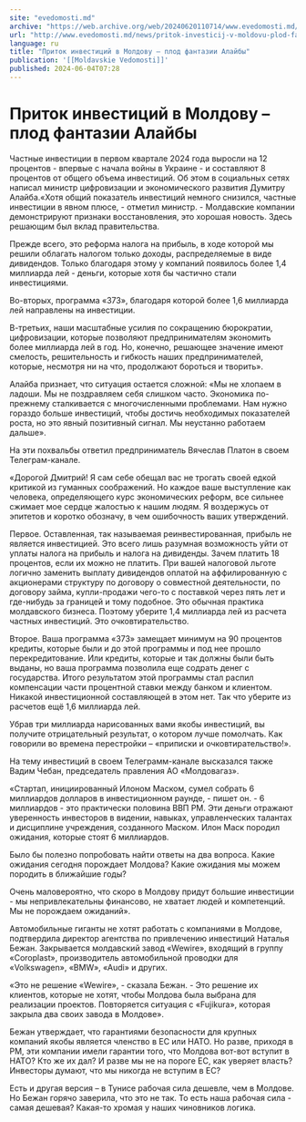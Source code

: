 ```yaml
---
site: "evedomosti.md"
archive: "https://web.archive.org/web/20240620110714/www.evedomosti.md/news/pritok-investicij-v-moldovu-plod-fantazii-alajby"
url: "http://www.evedomosti.md/news/pritok-investicij-v-moldovu-plod-fantazii-alajby"
language: ru
title: "Приток инвестиций в Молдову – плод фантазии Алайбы"
publication: '[[Moldavskie Vedomosti]]'
published: 2024-06-04T07:28
---
```


# Приток инвестиций в Молдову – плод фантазии Алайбы

Частные инвестиции в первом квартале 2024 года выросли на 12 процентов - впервые с начала войны в Украине - и составляют 8 процентов от общего объема инвестиций. Об этом в социальных сетях написал министр цифровизации и экономического развития Думитру Алайба.«Хотя общий показатель инвестиций немного снизился, частные инвестиции в явном плюсе, - отметил министр. - Молдавские компании демонстрируют признаки восстановления, это хорошая новость. Здесь решающим был вклад правительства.

Прежде всего, это реформа налога на прибыль, в ходе которой мы решили облагать налогом только доходы, распределяемые в виде дивидендов. Только благодаря этому у компаний появилось более 1,4 миллиарда лей - деньги, которые хотя бы частично стали инвестициями.

Во-вторых, программа «373», благодаря которой более 1,6 миллиарда лей направлены на инвестиции.

В-третьих, наши масштабные усилия по сокращению бюрократии, цифровизации, которые позволяют предпринимателям экономить более миллиарда лей в год. Но, конечно, решающее значение имеют смелость, решительность и гибкость наших предпринимателей, которые, несмотря ни на что, продолжают бороться и творить».

Алайба признает, что ситуация остается сложной: «Мы не хлопаем в ладоши. Мы не поздравляем себя слишком часто. Экономика по-прежнему сталкивается с многочисленными проблемами. Нам нужно гораздо больше инвестиций, чтобы достичь необходимых показателей роста, но это явный позитивный сигнал. Мы неустанно работаем дальше».

На эти похвальбы ответил предприниматель Вячеслав Платон в своем Телеграм-канале.

«Дорогой Дмитрий! Я сам себе обещал вас не трогать своей едкой критикой из гуманных соображений. Но каждое ваше выступление как человека, определяющего курс экономических реформ, все сильнее сжимает мое сердце жалостью к нашим людям. Я воздержусь от эпитетов и коротко обозначу, в чем ошибочность ваших утверждений.

Первое. Оставленная, так называемая реинвестированная, прибыль не является инвестицией. Это всего лишь разумная возможность уйти от уплаты налога на прибыль и налога на дивиденды. Зачем платить 18 процентов, если их можно не платить. При вашей налоговой льготе логично заменить выплату дивидендов оплатой на аффилированную с акционерами структуру по договору о совместной деятельности, по договору займа, купли-продажи чего-то с поставкой через пять лет и где-нибудь за границей и тому подобное. Это обычная практика молдавского бизнеса. Поэтому уберите 1,4 миллиарда лей из расчета частных инвестиций. Это очковтирательство.

Второе. Ваша программа «373» замещает минимум на 90 процентов кредиты, которые были и до этой программы и под нее прошло перекредитование. Или кредиты, которые и так должны были быть выданы, но ваша программа позволила еще содрать денег с государства. Итого результатом этой программы стал распил компенсации части процентной ставки между банком и клиентом. Никакой инвестиционной составляющей в этом нет. Так что уберите из расчетов ещё 1,6 миллиарда лей.

Убрав три миллиарда нарисованных вами якобы инвестиций, вы получите отрицательный результат, о котором лучше помолчать. Как говорили во времена перестройки – «приписки и очковтирательство!».

На тему инвестиций в своем Телеграмм-канале высказался также Вадим Чебан, председатель правления АО «Молдовагаз».

«Стартап, инициированный Илоном Маском, сумел собрать 6 миллиардов долларов в инвестиционном раунде, - пишет он. - 6 миллиардов - это практически половина ВВП РМ. Эти деньги отражают уверенность инвесторов в видении, навыках, управленческих талантах и дисциплине учреждения, созданного Маском. Илон Маск породил ожидания, которые стоят 6 миллиардов.

Было бы полезно попробовать найти ответы на два вопроса. Какие ожидания сегодня порождает Молдова? Какие ожидания мы можем породить в ближайшие годы?

Очень маловероятно, что скоро в Молдову придут большие инвестиции - мы непривлекательны финансово, не хватает людей и компетенций. Мы не порождаем ожиданий».

Автомобильные гиганты не хотят работать с компаниями в Молдове, подтвердила директор агентства по привлечению инвестиций Наталья Бежан. Закрывается молдавский завод «Wewire», входящий в группу «Coroplast», производитель автомобильной проводки для «Volkswagen», «BMW», «Audi» и других.

«Это не решение «Wewire», - сказала Бежан. - Это решение их клиентов, которые не хотят, чтобы Молдова была выбрана для реализации проектов. Повторяется ситуация с «Fujikura», которая закрыла два своих завода в Молдове».

Бежан утверждает, что гарантиями безопасности для крупных компаний якобы является членство в ЕС или НАТО. Но разве, приходя в РМ, эти компании имели гарантии того, что Молдова вот-вот вступит в НАТО? Кто же их дал? И разве мы не на пороге ЕС, как уверяет власть? Инвесторы думают, что мы никогда не вступим в ЕС?

Есть и другая версия – в Тунисе рабочая сила дешевле, чем в Молдове. Но Бежан горячо заверила, что это не так. То есть наша рабочая сила - самая дешевая? Какая-то хромая у наших чиновников логика.